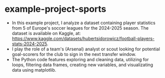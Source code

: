 # example-project-sports
- In this example project, I analyze a dataset containing player statistics from 5 of Europe's soccer leagues for the 2024-2025 season. The dataset is available on Kaggle, at: https://www.kaggle.com/datasets/hubertsidorowicz/football-players-stats-2024-2025.
- I play the role of a team's (Arsenal) analyst or scout looking for potential goal-scorers for the club to sign in the next transfer window. 
- The Python code features exploring and cleaning data, utilizing for loops, filtering data frames, creating new variables, and visualizating data using matplotlib.
